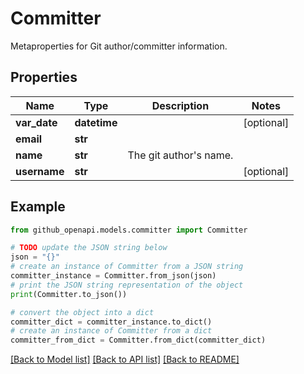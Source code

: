 # Committer

Metaproperties for Git author/committer information.

## Properties

Name | Type | Description | Notes
------------ | ------------- | ------------- | -------------
**var_date** | **datetime** |  | [optional] 
**email** | **str** |  | 
**name** | **str** | The git author&#39;s name. | 
**username** | **str** |  | [optional] 

## Example

```python
from github_openapi.models.committer import Committer

# TODO update the JSON string below
json = "{}"
# create an instance of Committer from a JSON string
committer_instance = Committer.from_json(json)
# print the JSON string representation of the object
print(Committer.to_json())

# convert the object into a dict
committer_dict = committer_instance.to_dict()
# create an instance of Committer from a dict
committer_from_dict = Committer.from_dict(committer_dict)
```
[[Back to Model list]](../README.md#documentation-for-models) [[Back to API list]](../README.md#documentation-for-api-endpoints) [[Back to README]](../README.md)


